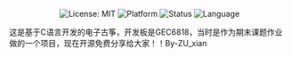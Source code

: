 <div align="center">

![License: MIT](https://img.shields.io/badge/License-MIT-blue.svg)
![Platform](https://img.shields.io/badge/Platform-GEC6818-green.svg)
![Status](https://img.shields.io/badge/Status-Stable-brightgreen.svg)
![Language](https://img.shields.io/badge/Language-C-blue.svg)

</div>
这是基于C语言开发的电子古筝，开发板是GEC6818，当时是作为期末课题作业做的一个项目，现在开源免费分享给大家！！By-ZU_xian

